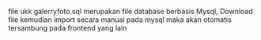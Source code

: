 file ukk galerryfoto.sql merupakan file database berbasis Mysql, Download file kemudian import secara manual pada mysql maka akan otomatis tersambung pada frontend yang lain
